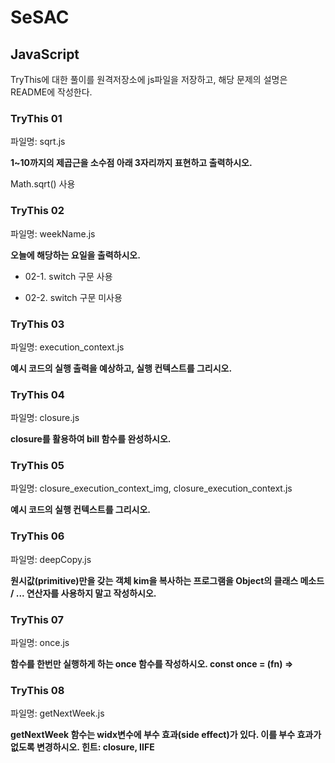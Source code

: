 # SeSAC

## JavaScript

TryThis에 대한 풀이를 원격저장소에 js파일을 저장하고, 해당 문제의 설명은 README에 작성한다.

### TryThis 01

파일명: sqrt.js

**1~10까지의 제곱근을 소수점 아래 3자리까지 표현하고 출력하시오.**

Math.sqrt() 사용

### TryThis 02

파일명: weekName.js

**오늘에 해당하는 요일을 출력하시오.**

- 02-1. switch 구문 사용

- 02-2. switch 구문 미사용 

### TryThis 03

파일명: execution_context.js

**예시 코드의 실행 출력을 예상하고, 실행 컨텍스트를 그리시오.**

### TryThis 04

파일명: closure.js

**closure를 활용하여 bill 함수를 완성하시오.**

### TryThis 05

파일명: closure_execution_context_img, closure_execution_context.js

**예시 코드의 실행 컨텍스트를 그리시오.**

### TryThis 06

파일명: deepCopy.js

**원시값(primitive)만을 갖는 객체 kim을 복사하는 프로그램을 Object의 클래스 메소드 / ... 연산자를 사용하지 말고 작성하시오.**

### TryThis 07

파일명: once.js

**함수를 한번만 실행하게 하는 once 함수를 작성하시오. const once = (fn) =>**

### TryThis 08

파일명: getNextWeek.js

**getNextWeek 함수는 widx변수에 부수 효과(side effect)가 있다. 이를 부수 효과가 없도록 변경하시오. 힌트: closure, IIFE**